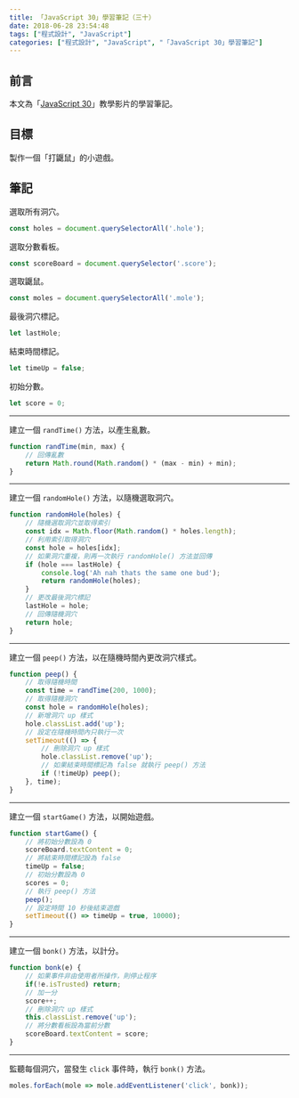 ```yaml
---
title: 「JavaScript 30」學習筆記（三十）
date: 2018-06-28 23:54:48
tags: ["程式設計", "JavaScript"]
categories: ["程式設計", "JavaScript", "「JavaScript 30」學習筆記"]
---
```


## 前言

本文為「[JavaScript 30](https://javascript30.com/)」教學影片的學習筆記。

## 目標

製作一個「打鼴鼠」的小遊戲。

## 筆記

選取所有洞穴。

```js
const holes = document.querySelectorAll('.hole');
```

選取分數看板。

```js
const scoreBoard = document.querySelector('.score');
```

選取鼴鼠。

```js
const moles = document.querySelectorAll('.mole');
```

最後洞穴標記。

```js
let lastHole;
```

結束時間標記。

```js
let timeUp = false;
```

初始分數。

```js
let score = 0;
```

---

建立一個 `randTime()` 方法，以產生亂數。

```js
function randTime(min, max) {
    // 回傳亂數
    return Math.round(Math.random() * (max - min) + min);
}
```

---

建立一個 `randomHole()` 方法，以隨機選取洞穴。

```js
function randomHole(holes) {
    // 隨機選取洞穴並取得索引
    const idx = Math.floor(Math.random() * holes.length);
    // 利用索引取得洞穴
    const hole = holes[idx];
    // 如果洞穴重複，則再一次執行 randomHole() 方法並回傳
    if (hole === lastHole) {
        console.log('Ah nah thats the same one bud');
        return randomHole(holes);
    }
    // 更改最後洞穴標記
    lastHole = hole;
    // 回傳隨機洞穴
    return hole;
}
```

---

建立一個 `peep()` 方法，以在隨機時間內更改洞穴樣式。

```js
function peep() {
    // 取得隨機時間
    const time = randTime(200, 1000);
    // 取得隨機洞穴
    const hole = randomHole(holes);
    // 新增洞穴 up 樣式
    hole.classList.add('up');
    // 設定在隨機時間內只執行一次
    setTimeout(() => {
        // 刪除洞穴 up 樣式
        hole.classList.remove('up');
        // 如果結束時間標記為 false 就執行 peep() 方法
        if (!timeUp) peep();
    }, time);
}
```

---

建立一個 `startGame()` 方法，以開始遊戲。

```js
function startGame() {
    // 將初始分數設為 0
    scoreBoard.textContent = 0;
    // 將結束時間標記設為 false
    timeUp = false;
    // 初始分數設為 0
    scores = 0;
    // 執行 peep() 方法
    peep();
    // 設定時間 10 秒後結束遊戲
    setTimeout(() => timeUp = true, 10000);
}
```

---

建立一個 `bonk()` 方法，以計分。

```js
function bonk(e) {
    // 如果事件非由使用者所操作，則停止程序
    if(!e.isTrusted) return;
    // 加一分
    score++;
    // 刪除洞穴 up 樣式
    this.classList.remove('up');
    // 將分數看板設為當前分數
    scoreBoard.textContent = score;
}
```

---

監聽每個洞穴，當發生 `click` 事件時，執行 `bonk()` 方法。

```js
moles.forEach(mole => mole.addEventListener('click', bonk));
```
